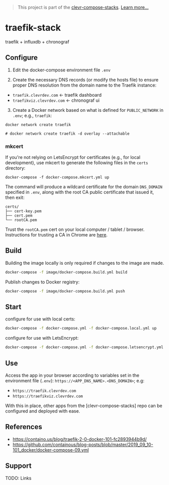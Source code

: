 > This project is part of the [clevr-compose-stacks](...). [Learn more...](...)

# traefik-stack

traefik + influxdb + chronograf

## Configure

1. Edit the docker-compose environment file `.env`

2. Create the necessary DNS records (or modify the hosts file) to ensure proper DNS resolution from the domain name to the Traefik instance:

* `traefik.clevrdev.com` <- traefik dashboard
* `traefikviz.clevrdev.com`  <- chronograf ui

3. Create a Docker network based on what is defined for `PUBLIC_NETWORK` in `.env`; e.g., `traefik`:

```shell
docker network create traefik

# docker network create traefik -d overlay --attachable
```

### mkcert

If you're not relying on LetsEncrypt for certificates (e.g., for local development), use mkcert to generate the following files in the `certs` directory:

```
docker-compose -f docker-compose.mkcert.yml up
```

The command will produce a wildcard certificate for the domain `DNS_DOMAIN` specified in `.env`, along with the root CA public certificate that issued it, then exit:

```
certs/
├── cert-key.pem
├── cert.pem
└── rootCA.pem
```

Trust the `rootCA.pem` cert on your local computer / tablet / browser. Instructions for trusting a CA in Chrome are [here](https://support.securly.com/hc/en-us/articles/206081828-How-to-manually-install-the-Securly-SSL-certificate-in-Chrome).

## Build

Building the image locally is only required if changes to the image are made.

```bash
docker-compose -f image/docker-compose.build.yml build
```

Publish changes to Docker registry:

```bash
docker-compose -f image/docker-compose.build.yml push
```

## Start

configure for use with local certs:

```bash
docker-compose -f docker-compose.yml -f docker-compose.local.yml up
```

configure for use with LetsEncrypt:

```bash
docker-compose -f docker-compose.yml -f docker-compose.letsencrypt.yml up
```

## Use

Access the app in your browser according to variables set in the environment file (`.env`): `https://<APP_DNS_NAME>.<DNS_DOMAIN>`; e.g:

- `https://traefik.clevrdev.com`
- `https://traefikviz.clevrdev.com`

With this in place, other apps from the [clevr-compose-stacks] repo can be configured and deployed with ease.

## References

- https://containo.us/blog/traefik-2-0-docker-101-fc2893944b9d/
- https://github.com/containous/blog-posts/blob/master/2019_09_10-101_docker/docker-compose-09.yml

## Support

TODO: Links
